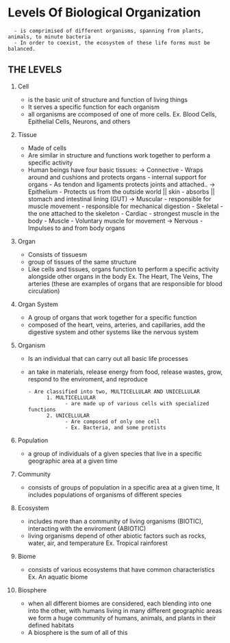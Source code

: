 # Levels Of Biological Organization
      - is comprimised of different organisms, spanning from plants, animals, to minute bacteria
      - In order to coexist, the ecosystem of these life forms must be balanced.
 
## THE LEVELS
1. Cell
      - is the basic unit of structure and function of living things
      - It serves a specific function for each organism
      - all organisms are ccomposed of one of more cells.
      Ex. Blood Cells, Epithelial Cells, Neurons, and others
2. Tissue
      - Made of cells
      - Are similar in structure and functions work together to perform a specific activity
      - Human beings have four basic tissues:
            -> Connective
                  - Wraps around and cushions and protects organs
                  - internal support for organs
                  - As tendon and ligaments protects joints and attached..
            -> Epithelium
                  - Protects us from the outside world || skin
                  - absorbs || stomach and intestinal lining (GUT)
            -> Muscular
                  - responsible for muscle movement
                  - responsible for mechanical digestion
                        - Skeletal
                              - the one attached to the skeleton
                        - Cardiac
                              - strongest muscle in the body
                        -  Muscle 
                              - Voluntary muscle for movement
            -> Nervous
                  - Impulses to and from body organs
3. Organ
      - Consists of tissuesm
      - group of tissues of the same structure 
      - Like cells and tissues, organs function to perform a specific activity alongside other organs in the body
      Ex. The Heart, The Veins, The arteries (these are examples of organs that are responsible for blood circulation)

4. Organ System 
      - A group of organs that work together for a specific function
      - composed of the heart, veins, arteries, and capillaries, add the digestive system and other systems like the nervous system

5. Organism
      - Is an individual that can carry out all basic life processes
      - an take in materials, release energy from food, release wastes, grow, respond to the enviroment, and reproduce

            - Are classified into two, MULTICELLULAR AND UNICELLULAR
                  1. MULTICELLULAR
                        - are made up of various cells with specialized functions
                  2. UNICELLULAR
                        - Are composed of only one cell
                        - Ex. Bacteria, and some protists
6. Population
      - a group of individuals of a given species that live in a specific geographic area at a given time
7. Community
      - consists of groups of population in a specific area at a given time, It includes populations of organisms of different species

8. Ecosystem
      - includes more than a community of living organisms (BIOTIC), interacting with the enviroment (ABIOTIC)
      - living organisms depend of other abiotic factors such as rocks, water, air, and temperature
      Ex. Tropical rainforest

9. Biome
      - consists of various ecosystems that have common characteristics
      Ex. An aquatic biome
10. Biosphere
      - when all different biomes are considered, each blending into one into the other, with humans living in many different geographic areas we form a huge community of humans, animals, and plants in their defined habitats
      - A biosphere is the sum of all of this
